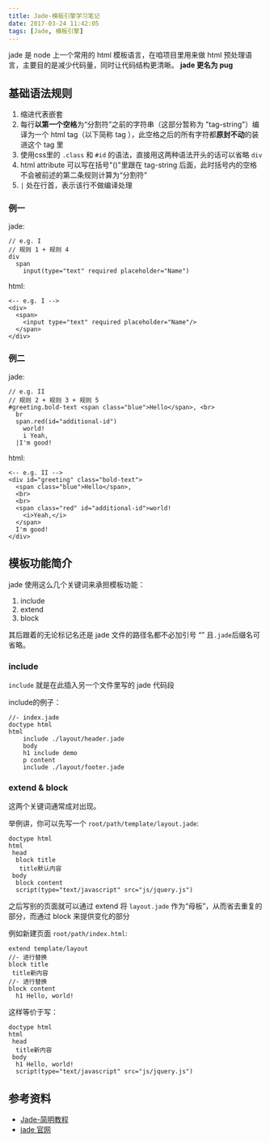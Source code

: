 ```yaml
---
title: Jade-模板引擎学习笔记
date: 2017-03-24 11:42:05
tags: [Jade, 模板引擎]
---
```


jade 是 node 上一个常用的 html 模板语言，在咱项目里用来做 html 预处理语言，主要目的是减少代码量，同时让代码结构更清晰。
**jade 更名为 pug**

## 基础语法规则

1. 缩进代表嵌套
2. 每行**以第一个空格**为“分割符”之前的字符串（这部分暂称为 "tag-string"）编译为一个 html tag（以下简称 tag ），此空格之后的所有字符都**原封不动**的装进这个 tag 里
3. 使用css里的 `.class` 和 `#id` 的语法，直接用这两种语法开头的话可以省略 `div`
4. html attribute 可以写在括号"()"里跟在 tag-string 后面，此时括号内的空格不会被前述的第二条规则计算为“分割符”
5. `|` 处在行首，表示该行不做编译处理

### 例一

jade: 

    // e.g. I
    // 规则 1 + 规则 4
    div
      span
        input(type="text" required placeholder="Name")

html:

    <-- e.g. I -->
    <div>
      <span>
        <input type="text" required placeholder="Name"/>
      </span>
    </div>

### 例二

jade: 

    // e.g. II
    // 规则 2 + 规则 3 + 规则 5
    #greeting.bold-text <span class="blue">Hello</span>, <br>
      br
      span.red(id="additional-id")
        world!
        i Yeah, 
      |I'm good!

html:

    <-- e.g. II -->
    <div id="greeting" class="bold-text">
      <span class="blue">Hello</span>,
      <br>
      <br>
      <span class="red" id="additional-id">world!
        <i>Yeah,</i>
      </span>
      I'm good!
    </div>


## 模板功能简介

jade 使用这么几个关键词来承担模板功能：

1. include
2. extend
3. block

其后跟着的无论标记名还是 jade 文件的路径名都不必加引号 “” 且`.jade`后缀名可省略。

### include

`include` 就是在此插入另一个文件里写的 jade 代码段

include的例子：

	//- index.jade
	doctype html
	html
		include ./layout/header.jade
		body
		h1 include demo
		p content
		include ./layout/footer.jade

### extend & block

这两个关键词通常成对出现。

举例讲，你可以先写一个 `root/path/template/layout.jade`:

    doctype html
    html
	 head
	  block title
	   title默认内容
	 body
	  block content
      script(type="text/javascript" src="js/jquery.js")

之后写别的页面就可以通过 extend 将 `layout.jade` 作为“母板”，从而省去重复的部分，而通过 block 来提供变化的部分

例如新建页面 `root/path/index.html`:

    extend template/layout
	//- 进行替换
	block title
	 title新内容
	//- 进行替换
    block content
      h1 Hello, world!

这样等价于写：

    doctype html
    html
	 head
	  title新内容
	 body
	  h1 Hello, world!
      script(type="text/javascript" src="js/jquery.js")



## 参考资料 ##
- [Jade-简明教程](https://github.com/kelexx/devnotes/wiki/Jade-%E7%AE%80%E6%98%8E%E6%95%99%E7%A8%8B)
- [jade 官网](http://jade-lang.com/)
